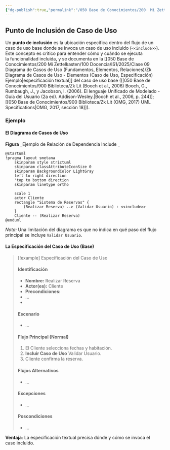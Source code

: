 ```yaml
---
{"dg-publish":true,"permalink":"/050 Base de Conocimientos/200  Mi Zettelkasten/100 Docencia/IS1/2025/Clase 09 Diagrama de Casos de Uso (Fundamentos, Elementos, Relaciones)/Zk Diagrama de Casos de Uso - Elementos (Caso de Uso, Punto de Inclusión)/","tags":["digitalGarden","diagramaCasosDeUso"]}
---
```


## Punto de Inclusión de Caso de Uso

Un **punto de inclusión** es la ubicación específica dentro del flujo de un caso de uso base donde se invoca un caso de uso incluido (`<<include>>`). Este concepto es crítico para entender cómo y cuándo se ejecuta la funcionalidad incluida, y se documenta en la [[050 Base de Conocimientos/200  Mi Zettelkasten/100 Docencia/IS1/2025/Clase 09 Diagrama de Casos de Uso (Fundamentos, Elementos, Relaciones)/Zk Diagrama de Casos de Uso - Elementos (Caso de Uso, Especificación) Ejemplo\|especificación textual]] del caso de uso base ([[050 Base de Conocimientos/900 Biblioteca/Zk Lit (Booch et al., 2006) Booch, G., Rumbaugh, J., y Jacobson, I. (2006). El lenguaje Unificado de Modelado - Guía del Usuario (2a ed). Addison-Wesley.\|Booch et al., 2006, p. 244]]; [[050 Base de Conocimientos/900 Biblioteca/Zk Lit (OMG, 2017) UML Specifications\|OMG, 2017, sección 18]]). 

### Ejemplo

#### El Diagrama de Casos de Uso
**Figura**
_Ejemplo de Relación de Dependencia Include _
```plantuml
@startuml
!pragma layout smetana
	skinparam style strictuml
	skinparam classAttributeIconSize 0
	skinparam BackgroundColor LightGray
	left to right direction
	'top to bottom direction
	skinparam linetype ortho

	scale 1
	actor Cliente	
	rectangle "Sistema de Reservas" {
		(Realizar Reserva) ..> (Validar Usuario) : <<include>>
	}
	Cliente -- (Realizar Reserva)
@enduml
```
_Nota:_ Una limitación del diagrama es que no indica en qué paso del flujo principal se incluye `Validar Usuario`.

#### La Especificación del Caso de Uso (Base)

>[!example] Especificación del Caso de Uso
> #### Identificación
>- **Nombre:** Realizar Reserva
>- **Actor(es):** Cliente
>- **Precondiciones:**
>- ...
>- 
>#### Escenario
>- ...
> 
>#### Flujo Principal (Normal)
>1. El Cliente selecciona fechas y habitación.
>2. **Incluir Caso de Uso** Validar Usuario.
>3. Cliente confirma la reserva.
>
>#### Flujos Alternativos
>- ...
>
>#### Excepciones
>- ...
>#### Poscondiciones
>- ...

**Ventaja**: La especificación textual precisa dónde y cómo se invoca el caso incluido.